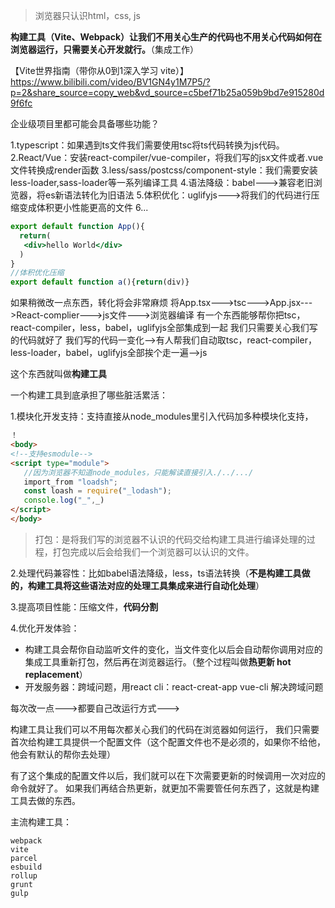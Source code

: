 >浏览器只认识html，css, js


**构建工具（Vite、Webpack）让我们不用关心生产的代码也不用关心代码如何在浏览器运行，只需要关心开发就行。**（集成工作）

【Vite世界指南（带你从0到1深入学习 vite）】 https://www.bilibili.com/video/BV1GN4y1M7P5/?p=2&share_source=copy_web&vd_source=c5bef71b25a059b9bd7e915280d9f6fc

企业级项目里都可能会具备哪些功能？

1.typescript：如果遇到ts文件我们需要使用tsc将ts代码转换为js代码。
2.React/Vue：安装react-compiler/vue-compiler，将我们写的jsx文件或者.vue文件转换成render函数
3.less/sass/postcss/component-style：我们需要安装less-loader,sass-loader等一系列编译工具
4.语法降级：babel--->兼容老旧浏览器，将es新语法转化为旧语法
5.体积优化：uglifyjs--->将我们的代码进行压缩变成体积更小性能更高的文件
6...
```jsx
export default function App(){
  return(
   <div>hello World</div>
  )
}
//体积优化压缩
export default function a(){return(div)}
```
如果稍微改一点东西，转化将会非常麻烦
将App.tsx--->tsc--->App.jsx--->React-complier--->js文件--->浏览器编译
有一个东西能够帮你把tsc，react-compiler，less，babel，uglifyjs全部集成到一起
我们只需要关心我们写的代码就好了
我们写的代码一变化-->有人帮我们自动取tsc，react-compiler，less-loader，babel，uglifyjs全部挨个走一遍-->js

这个东西就叫做**构建工具**

一个构建工具到底承担了哪些脏活累活：

1.模块化开发支持：支持直接从node_modules里引入代码加多种模块化支持，
```html
！
<body>
<!--支持esmodule-->
<script type="module">
   //因为浏览器不知道node_modules，只能解读直接引入./../.../
   import_from "loadsh";
   const loash = require("_lodash");
   console.log("_",_)
</script>
</body>

```

>打包：是将我们写的浏览器不认识的代码交给构建工具进行编译处理的过程，打包完成以后会给我们一个浏览器可以认识的文件。

2.处理代码兼容性：比如babel语法降级，less，ts语法转换（**不是构建工具做的，构建工具将这些语法对应的处理工具集成来进行自动化处理**）

3.提高项目性能：压缩文件，**代码分割**

4.优化开发体验：
 - 构建工具会帮你自动监听文件的变化，当文件变化以后会自动帮你调用对应的集成工具重新打包，然后再在浏览器运行。（整个过程叫做**热更新  hot replacement**）
 - 开发服务器：跨域问题，用react cli：react-creat-app vue-cli 解决跨域问题


每次改一点--->都要自己改运行方式--->

构建工具让我们可以不用每次都关心我们的代码在浏览器如何运行，
我们只需要首次给构建工具提供一个配置文件（这个配置文件也不是必须的，如果你不给他，他会有默认的帮你去处理）

有了这个集成的配置文件以后，我们就可以在下次需要更新的时候调用一次对应的命令就好了。
如果我们再结合热更新，就更加不需要管任何东西了，这就是构建工具去做的东西。


主流构建工具：
```
webpack
vite
parcel
esbuild
rollup
grunt
gulp
```



 
